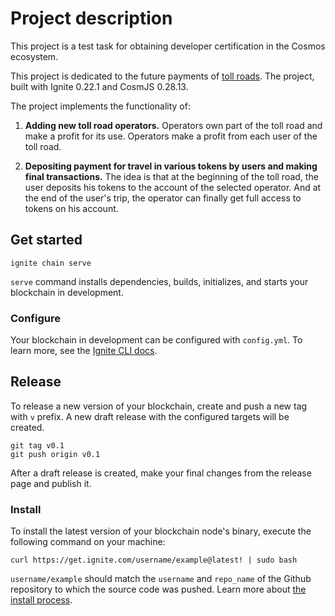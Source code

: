 # Project description

This project is a test task for obtaining developer certification in the Cosmos ecosystem.

This project is dedicated to the future payments of [toll roads](https://en.wikipedia.org/wiki/Toll_road). The project, built with Ignite 0.22.1 and CosmJS 0.28.13.

The project implements the functionality of:

1. **Adding new toll road operators.**
   Operators own part of the toll road and make a profit for its use. Operators make a profit from each user of the toll road.

2. **Depositing payment for travel in various tokens by users and making final transactions.**
   The idea is that at the beginning of the toll road, the user deposits his tokens to the account of the selected operator. And at the end of the user's trip, the operator can finally get full access to
   tokens on his account.

## Get started

```
ignite chain serve
```

`serve` command installs dependencies, builds, initializes, and starts your blockchain in development.

### Configure

Your blockchain in development can be configured with `config.yml`. To learn more, see the [Ignite CLI docs](https://docs.ignite.com).

## Release
To release a new version of your blockchain, create and push a new tag with `v` prefix. A new draft release with the configured targets will be created.

```
git tag v0.1
git push origin v0.1
```

After a draft release is created, make your final changes from the release page and publish it.

### Install
To install the latest version of your blockchain node's binary, execute the following command on your machine:

```
curl https://get.ignite.com/username/example@latest! | sudo bash
```
`username/example` should match the `username` and `repo_name` of the Github repository to which the source code was pushed. Learn more about [the install process](https://github.com/allinbits/starport-installer).
